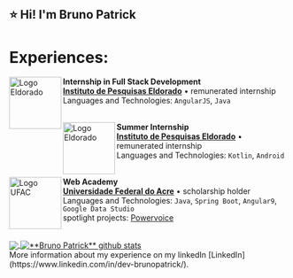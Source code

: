 ## ⭐ Hi! I'm Bruno Patrick
# Experiences:

[<img align="left" height="94px" width="94px" alt="Logo Eldorado" src="https://pbs.twimg.com/profile_images/1103645504603328516/EdqIarl7_400x400.png"/>](https://www.eldorado.org.br/)

**Internship in Full Stack Development** \
[**Instituto de Pesquisas Eldorado**](https://www.eldorado.org.br/) • remunerated internship \
Languages and Technologies: `AngularJS`, `Java`\
<br/>

[<img align="left" height="94px" width="94px" alt="Logo Eldorado" src="https://pbs.twimg.com/profile_images/1103645504603328516/EdqIarl7_400x400.png"/>](https://www.eldorado.org.br/)

**Summer Internship** \
[**Instituto de Pesquisas Eldorado**](https://www.eldorado.org.br/) • remunerated internship \
Languages and Technologies: `Kotlin`, `Android`\
<br/>

[<img align="left" height="94px" width="94px" alt="Logo UFAC" src="https://id.ufac.br/img/ufac_brasao.png"/>](http://200.129.173.65/)

**Web Academy** \
[**Universidade Federal do Acre**](http://200.129.173.65/) • scholarship holder \
Languages and Technologies: `Java`, `Spring Boot`, `Angular9`, `Google Data Studio`\
spotlight projects: [Powervoice](https://github.com/Bruno-Patrick/motorola.powervoice)
<br/>
<br/>

<a href="https://github.com/Bruno-Patrick">
  <img align="center" src="https://github-readme-stats.vercel.app/api/top-langs/?username=Bruno-Patrick&theme=dracula&hide_langs_below=1" />
</a>

<a href="https://github.com/Bruno-Patrick">
 <img align="center" src="https://github-readme-stats.vercel.app/api?username=Bruno-Patrick&show_icons=true&theme=dracula&line_height=27" alt="**Bruno Patrick** github stats"/>
</a>
<br/>
More information about my experience on my linkedIn [LinkedIn](https://www.linkedin.com/in/dev-brunopatrick/).

